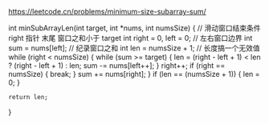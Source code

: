 <https://leetcode.cn/problems/minimum-size-subarray-sum/>



int minSubArrayLen(int target, int *nums, int numsSize)
{
    // 滑动窗口结束条件 right 指针 末尾 窗口之和小于 target
    int right = 0, left = 0; // 左右窗口边界
    int sum = nums[left];    // 纪录窗口之和
    int len = numsSize + 1;  // 长度搞一个无效值
    while (right < numsSize)
    {
        while (sum >= target)
        {
            len = (right - left + 1) < len ? (right - left + 1) : len;
            sum -= nums[left++];
        }
        right++;
        if (right == numsSize)
        {
            break;
        }
        sum += nums[right];
    }
    if (len == (numsSize + 1))
    {
        len = 0;
    }

    return len;
}
